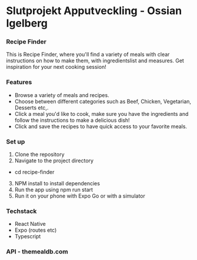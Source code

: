 # Slutprojekt Apputveckling - Ossian Igelberg

### Recipe Finder

This is Recipe Finder, where you'll find a variety of meals with clear instructions on how to make them, with ingredientslist and measures. Get inspiration for your next cooking session!

### Features

- Browse a variety of meals and recipes.
- Choose between different categories such as Beef, Chicken, Vegetarian, Desserts etc,.
- Click a meal you'd like to cook, make sure you have the ingredients and follow the instructions to make a delicious dish!
- Click and save the recipes to have quick access to your favorite meals.

### Set up

1. Clone the repository
2. Navigate to the project directory

- cd recipe-finder

3. NPM install to install dependencies
4. Run the app using npm run start
5. Run it on your phone with Expo Go or with a simulator

### Techstack

- React Native
- Expo (routes etc)
- Typescript

### API - themealdb.com
